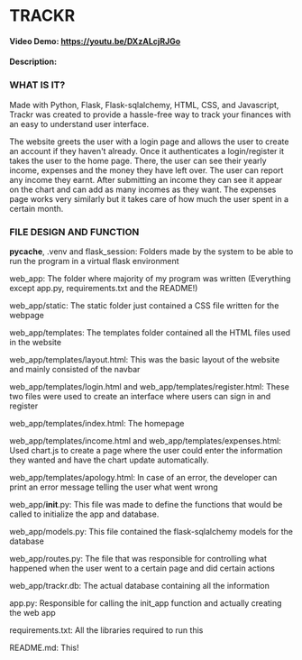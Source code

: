 # TRACKR
#### Video Demo:  https://youtu.be/DXzALcjRJGo
#### Description:

### WHAT IS IT?
Made with Python, Flask, Flask-sqlalchemy, HTML, CSS, and Javascript, Trackr was created to provide a hassle-free way to track your finances with an easy to understand user interface. 

The website greets the user with a login page and allows the user to create an account if they haven't already. Once it authenticates a login/register it takes the user to the home page. There, the user can see their yearly income, expenses and the money they have left over. The user can report any income they earnt. After submitting an income they can see it appear on the chart and can add as many incomes as they want. The expenses page works very similarly but it takes care of how much the user spent in a certain month.

### FILE DESIGN AND FUNCTION
__pycache__, .venv and flask_session: Folders made by the system to be able to run the program in a virtual flask environment

web_app: The folder where majority of my program was written (Everything except app.py, requirements.txt and the README!)

web_app/static: The static folder just contained a CSS file written for the webpage

web_app/templates: The templates folder contained all the HTML files used in the website

web_app/templates/layout.html: This was the basic layout of the website and mainly consisted of the navbar

web_app/templates/login.html and web_app/templates/register.html: These two files were used to create an interface where users can sign in and register

web_app/templates/index.html: The homepage

web_app/templates/income.html and web_app/templates/expenses.html: Used chart.js to create a page where the user could enter the information they wanted and have the chart update automatically. 

web_app/templates/apology.html: In case of an error, the developer can print an error message telling the user what went wrong

web_app/__init__.py: This file was made to define the functions that would be called to initialize the app and database.

web_app/models.py: This file contained the flask-sqlalchemy models for the database

web_app/routes.py: The file that was responsible for controlling what happened when the user went to a certain page and did certain actions

web_app/trackr.db: The actual database containing all the information

app.py: Responsible for calling the init_app function and actually creating the web app

requirements.txt: All the libraries required to run this

README.md: This!
